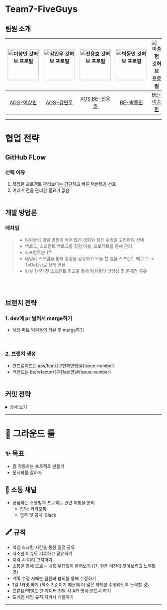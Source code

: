 # Team7-FiveGuys
## 팀원 소개

| <img src="https://avatars.githubusercontent.com/u/116520932?v=4" width="100px" alt="이상민 깃허브 프로필"> | <img src="https://avatars.githubusercontent.com/u/102009925?v=4" width="100px" alt="강민우 깃허브 프로필"> | <img src="https://avatars.githubusercontent.com/u/104425318?v=4" width="100px" alt="전용호 깃허브 프로필"> | <img src="https://avatars.githubusercontent.com/u/62013201?v=4" width="100px" alt="박동민 깃허브 프로필"> | <img src="https://avatars.githubusercontent.com/u/104637774?v=4" alt="이승헌 깃허브 프로필"> |
|:---:|:---:|:---:|:---:|:---:|
| [AOS-이상민](https://github.com/StrangeMin) | [AOS-강민우](https://github.com/MgNuu) | [AOS,BE-전용호](https://github.com/yo0919) | [BE-박동민](https://github.com/eyeben) | [BE-이승헌](링크5) |

--- 

# 협업 전략
## GitHub FLow
### 선택 이유
1. 복잡한 프로젝트 관리보다는 간단하고 빠른 택반복을 선호
2. 여러 버전을 관리할 필요가 없음
<br><br>

## 개발 방법론
### 애자일
> - 팀원들의 개발 경험이 적어 많은 대화와 잦은 수정을 고려하여 선택
> - 백로그, 스프린트 백로그를 깃헙 이슈, 프로젝트를  통해 관리
> - 스프린트는 1주
> - 데일리 스크럼을 통해 일정을 공유하고 오늘 할 일을 스프린트 백로그 -> ToDoList로 상태 변환
> - 퇴실 1시간 전 스프린트 회고를 통해 팀원들의 방향성 및 문제점 공유

<br><br>

## 브랜치 전략
### 1. dev에 pr 날려서 merge하기
- 해당 파트 팀원들의 리뷰 후 merge하기
<br>

### 2. 브랜치 생성
- 안드로이드는 aos/feat/{구현화면명}#{issue-number}
- 백엔드는 be/refactor/{구현api명}#{issue-number}
<br><br>

## 커밋 전략
<details>
<summary>상세 보기</summary>
<div markdown="1">
    
### 1. 커밋 유형(Type) 지정
- 커밋 유형은 영어 대문자로 작성하기
    
    | 커밋 유형 | 의미 |
    | --- | --- |
    | Feat | 새로운 기능 추가 |
    | Fix | 버그 수정 |
    | Docs | 문서 수정 |
    | Style | 코드 formatting, 세미콜론 누락, 코드 자체의 변경이 없는 경우 |
    | Refactor | 코드 리팩토링 |
    | Test | 테스트 코드, 리팩토링 테스트 코드 추가 |
    | Chore | 패키지 매니저 수정, 그 외 기타 수정 ex) .gitignore, import문 제거 |
    | Design | Layout 등 사용자 UI 디자인 변경 |
    | Comment | 필요한 주석 추가 및 변경 |
    | Rename | 파일 또는 폴더 명을 수정하거나 옮기는 작업만인 경우 |
    | Remove | 파일을 삭제하는 작업만 수행한 경우 |
    | !BREAKING CHANGE | 커다란 API 변경의 경우 |
    | !HOTFIX | 급하게 치명적인 버그를 고쳐야 하는 경우 |
  <br>
### 2. 제목과 본문을 빈행으로 분리
- 커밋 유형 이후 제목과 본문은 한글로 작성하여 내용이 잘 전달될 수 있도록 할 것
- 본문에는 변경한 내용과 이유 설명 (어떻게보다는 무엇 & 왜(근거)를 설명)
<br>

### 3. 제목 첫 글자는 대문자로, 끝에는 `.` 금지
<br>

### 4. 제목은 영문 기준 50자 이내로 할 것
<br>

### 5. 자신의 코드가 직관적으로 바로 파악할 수 있다고 생각하지 말자
<br>

### 6. 여러가지 항목이 있다면 글머리 기호를 통해 가독성 높이기

```
- 변경 내용 1
- 변경 내용 2
- 변경 내용 3
```

</div>
</details>

--- 
# 📍 그라운드 룰
## ✨ 목표
- 잘 작동하는 프로젝트 만들기
- 문서화를 잘하자

## 📢 소통 채널
- 잡담하는 소통방과 프로젝트 관련 톡방을 분리
    - 잡담: 카카오톡
    - 업무 및 공지: Slack

## 🖍️ 규칙
- 아침 스크럼 시간을 통한 일정 공유
- 사소한 이슈도 기록하고 공유하기
- 지각 시 미리 고지하기
- 소통을 통해 모르는 내용 부담없이 물어보기 (단, 질문 이전에 찾아보려고 노력할 것)
- 계획 수정 시에는 팀원과 협의를 통해 수정하기
- 1일 1커밋 하기 (최소 기준이기 때문에 더 많은 과제를 수행하도록 노력할 것)
- 프론트/백엔드 간 데이터 전달 시 API 명세 반드시 하기
- 도메인 네임 규칙 지켜서 개발하기
---
